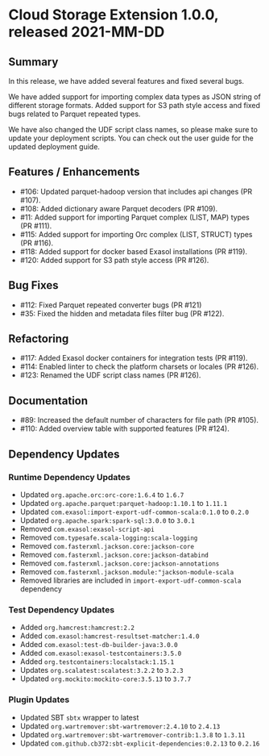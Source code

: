 # Cloud Storage Extension 1.0.0, released 2021-MM-DD

## Summary

In this release, we have added several features and fixed several bugs.

We have added support for importing complex data types as JSON string of
different storage formats. Added support for S3 path style access and fixed bugs
related to Parquet repeated types.

We have also changed the UDF script class names, so please make sure to update
your deployment scripts. You can check out the user guide for the updated
deployment guide.

## Features / Enhancements

* #106: Updated parquet-hadoop version that includes api changes (PR #107).
* #108: Added dictionary aware Parquet decoders (PR #109).
* #11: Added support for importing Parquet complex (LIST, MAP) types (PR #111).
* #115: Added support for importing Orc complex (LIST, STRUCT) types (PR #116).
* #118: Added support for docker based Exasol installations (PR #119).
* #120: Added support for S3 path style access (PR #126).

## Bug Fixes

* #112: Fixed Parquet repeated converter bugs (PR #121)
* #35: Fixed the hidden and metadata files filter bug (PR #122).

## Refactoring

* #117: Added Exasol docker containers for integration tests (PR #119).
* #114: Enabled linter to check the platform charsets or locales (PR #126).
* #123: Renamed the UDF script class names (PR #126).

## Documentation

* #89: Increased the default number of characters for file path (PR #105).
* #110: Added overview table with supported features (PR #124).

## Dependency Updates

### Runtime Dependency Updates

* Updated `org.apache.orc:orc-core:1.6.4` to `1.6.7`
* Updated `org.apache.parquet:parquet-hadoop:1.10.1` to `1.11.1`
* Updated `com.exasol:import-export-udf-common-scala:0.1.0` to `0.2.0`
* Updated `org.apache.spark:spark-sql:3.0.0` to `3.0.1`
* Removed `com.exasol:exasol-script-api`
* Removed `com.typesafe.scala-logging:scala-logging`
* Removed `com.fasterxml.jackson.core:jackson-core`
* Removed `com.fasterxml.jackson.core:jackson-databind`
* Removed `com.fasterxml.jackson.core:jackson-annotations`
* Removed `com.fasterxml.jackson.module:"jackson-module-scala`
* Removed libraries are included in `import-export-udf-common-scala` dependency

### Test Dependency Updates

* Added `org.hamcrest:hamcrest:2.2`
* Added `com.exasol:hamcrest-resultset-matcher:1.4.0`
* Added `com.exasol:test-db-builder-java:3.0.0`
* Added `com.exasol:exasol-testcontainers:3.5.0`
* Added `org.testcontainers:localstack:1.15.1`
* Updates `org.scalatest:scalatest:3.2.2` to `3.2.3`
* Updated `org.mockito:mockito-core:3.5.13` to `3.7.7`

### Plugin Updates

* Updated SBT `sbtx` wrapper to latest
* Updated `org.wartremover:sbt-wartremover:2.4.10` to `2.4.13`
* Updated `org.wartremover:sbt-wartremover-contrib:1.3.8` to `1.3.11`
* Updated `com.github.cb372:sbt-explicit-dependencies:0.2.13` to `0.2.16`
